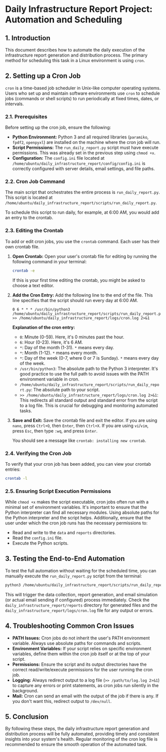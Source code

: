 # Daily Infrastructure Report Project: Automation and Scheduling

## 1. Introduction

This document describes how to automate the daily execution of the infrastructure report generation and distribution process. The primary method for scheduling this task in a Linux environment is using `cron`.

## 2. Setting up a Cron Job

`cron` is a time-based job scheduler in Unix-like computer operating systems. Users who set up and maintain software environments use `cron` to schedule jobs (commands or shell scripts) to run periodically at fixed times, dates, or intervals.

### 2.1. Prerequisites

Before setting up the cron job, ensure the following:

*   **Python Environment:** Python 3 and all required libraries (`paramiko`, `fpdf2`, `openpyxl`) are installed on the machine where the cron job will run.
*   **Script Permissions:** The `run_daily_report.py` script must have execute permissions. This was already set in the previous step using `chmod +x`.
*   **Configuration:** The `config.ini` file located at `/home/ubuntu/daily_infrastructure_report/config/config.ini` is correctly configured with server details, email settings, and file paths.

### 2.2. Cron Job Command

The main script that orchestrates the entire process is `run_daily_report.py`. This script is located at `/home/ubuntu/daily_infrastructure_report/scripts/run_daily_report.py`.

To schedule this script to run daily, for example, at 6:00 AM, you would add an entry to the crontab.

### 2.3. Editing the Crontab

To add or edit cron jobs, you use the `crontab` command. Each user has their own crontab file.

1.  **Open Crontab:**
    Open your user's crontab file for editing by running the following command in your terminal:
    ```bash
    crontab -e
    ```
    If this is your first time editing the crontab, you might be asked to choose a text editor.

2.  **Add the Cron Entry:**
    Add the following line to the end of the file. This line specifies that the script should run every day at 6:00 AM.
    ```cron
    0 6 * * * /usr/bin/python3 /home/ubuntu/daily_infrastructure_report/scripts/run_daily_report.py >> /home/ubuntu/daily_infrastructure_report/logs/cron.log 2>&1
    ```
    **Explanation of the cron entry:**
    *   `0`: Minute (0-59). Here, it's 0 minutes past the hour.
    *   `6`: Hour (0-23). Here, it's 6 AM.
    *   `*`: Day of the month (1-31). `*` means every day.
    *   `*`: Month (1-12). `*` means every month.
    *   `*`: Day of the week (0-7, where 0 or 7 is Sunday). `*` means every day of the week.
    *   `/usr/bin/python3`: The absolute path to the Python 3 interpreter. It's good practice to use the full path to avoid issues with the PATH environment variable in cron.
    *   `/home/ubuntu/daily_infrastructure_report/scripts/run_daily_report.py`: The absolute path to your script.
    *   `>> /home/ubuntu/daily_infrastructure_report/logs/cron.log 2>&1`: This redirects all standard output and standard error from the script to a log file. This is crucial for debugging and monitoring automated tasks.

3.  **Save and Exit:**
    Save the crontab file and exit the editor. If you are using `nano`, press `Ctrl+O`, then `Enter`, then `Ctrl+X`. If you are using `vi`/`vim`, press `Esc`, then type `:wq`, and press `Enter`.

    You should see a message like `crontab: installing new crontab`.

### 2.4. Verifying the Cron Job

To verify that your cron job has been added, you can view your crontab entries:

```bash
crontab -l
```

### 2.5. Ensuring Script Execution Permissions

While `chmod +x` makes the script executable, cron jobs often run with a minimal set of environment variables. It's important to ensure that the Python interpreter can find all necessary modules. Using absolute paths for the Python interpreter and the script helps. Additionally, ensure that the user under which the cron job runs has the necessary permissions to:

*   Read and write to the `data` and `reports` directories.
*   Read the `config.ini` file.
*   Execute the Python scripts.

## 3. Testing the End-to-End Automation

To test the full automation without waiting for the scheduled time, you can manually execute the `run_daily_report.py` script from the terminal:

```bash
python3 /home/ubuntu/daily_infrastructure_report/scripts/run_daily_report.py
```

This will trigger the data collection, report generation, and email simulation (or actual email sending if configured) process immediately. Check the `daily_infrastructure_report/reports` directory for generated files and the `daily_infrastructure_report/logs/cron.log` file for any output or errors.

## 4. Troubleshooting Common Cron Issues

*   **PATH Issues:** Cron jobs do not inherit the user's PATH environment variable. Always use absolute paths for commands and scripts.
*   **Environment Variables:** If your script relies on specific environment variables, define them within the cron job itself or at the top of your script.
*   **Permissions:** Ensure the script and its output directories have the correct read/write/execute permissions for the user running the cron job.
*   **Logging:** Always redirect output to a log file (`>> /path/to/log.log 2>&1`) to capture any errors or print statements, as cron jobs run silently in the background.
*   **Mail:** Cron can send an email with the output of the job if there is any. If you don't want this, redirect output to `/dev/null`.

## 5. Conclusion

By following these steps, the daily infrastructure report generation and distribution process will be fully automated, providing timely and consistent insights into your system's health. Regular monitoring of the cron log file is recommended to ensure the smooth operation of the automated task.


